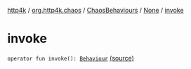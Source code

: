 [http4k](../../../index.md) / [org.http4k.chaos](../../index.md) / [ChaosBehaviours](../index.md) / [None](index.md) / [invoke](./invoke.md)

# invoke

`operator fun invoke(): `[`Behaviour`](../../-behaviour.md) [(source)](https://github.com/http4k/http4k/blob/master/http4k-testing-chaos/src/main/kotlin/org/http4k/chaos/ChaosBehaviours.kt#L162)
